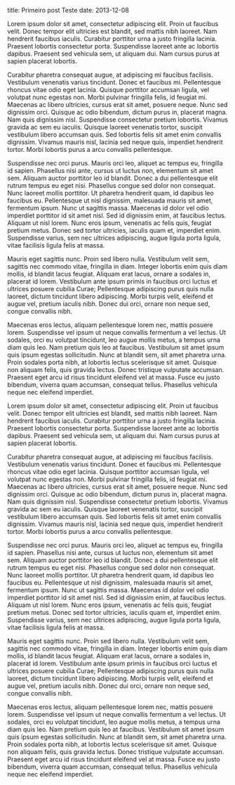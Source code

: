 title: Primeiro post Teste
date: 2013-12-08

Lorem ipsum dolor sit amet, consectetur adipiscing elit. Proin ut faucibus velit. Donec tempor elit ultricies est blandit, sed mattis nibh laoreet. Nam hendrerit faucibus iaculis. Curabitur porttitor urna a justo fringilla lacinia. Praesent lobortis consectetur porta. Suspendisse laoreet ante ac lobortis dapibus. Praesent sed vehicula sem, ut aliquam dui. Nam cursus purus at sapien placerat lobortis.

Curabitur pharetra consequat augue, at adipiscing mi faucibus facilisis. Vestibulum venenatis varius tincidunt. Donec et faucibus mi. Pellentesque rhoncus vitae odio eget lacinia. Quisque porttitor accumsan ligula, vel volutpat nunc egestas non. Morbi pulvinar fringilla felis, id feugiat mi. Maecenas ac libero ultricies, cursus erat sit amet, posuere neque. Nunc sed dignissim orci. Quisque ac odio bibendum, dictum purus in, placerat magna. Nam quis dignissim nisl. Suspendisse consectetur pretium lobortis. Vivamus gravida ac sem eu iaculis. Quisque laoreet venenatis tortor, suscipit vestibulum libero accumsan quis. Sed lobortis felis sit amet enim convallis dignissim. Vivamus mauris nisl, lacinia sed neque quis, imperdiet hendrerit tortor. Morbi lobortis purus a arcu convallis pellentesque.

Suspendisse nec orci purus. Mauris orci leo, aliquet ac tempus eu, fringilla id sapien. Phasellus nisi ante, cursus ut luctus non, elementum sit amet sem. Aliquam auctor porttitor leo id blandit. Donec a dui pellentesque elit rutrum tempus eu eget nisi. Phasellus congue sed dolor non consequat. Nunc laoreet mollis porttitor. Ut pharetra hendrerit quam, id dapibus leo faucibus eu. Pellentesque ut nisl dignissim, malesuada mauris sit amet, fermentum ipsum. Nunc ut sagittis massa. Maecenas id dolor vel odio imperdiet porttitor id sit amet nisl. Sed id dignissim enim, at faucibus lectus. Aliquam ut nisl lorem. Nunc eros ipsum, venenatis ac felis quis, feugiat pretium metus. Donec sed tortor ultricies, iaculis quam et, imperdiet enim. Suspendisse varius, sem nec ultrices adipiscing, augue ligula porta ligula, vitae facilisis ligula felis at massa.

Mauris eget sagittis nunc. Proin sed libero nulla. Vestibulum velit sem, sagittis nec commodo vitae, fringilla in diam. Integer lobortis enim quis diam mollis, id blandit lacus feugiat. Aliquam erat lacus, ornare a sodales in, placerat id lorem. Vestibulum ante ipsum primis in faucibus orci luctus et ultrices posuere cubilia Curae; Pellentesque adipiscing purus quis nulla laoreet, dictum tincidunt libero adipiscing. Morbi turpis velit, eleifend et augue vel, pretium iaculis nibh. Donec dui orci, ornare non neque sed, congue convallis nibh.

Maecenas eros lectus, aliquam pellentesque lorem nec, mattis posuere lorem. Suspendisse vel ipsum ut neque convallis fermentum a vel lectus. Ut sodales, orci eu volutpat tincidunt, leo augue mollis metus, a tempus urna diam quis leo. Nam pretium quis leo at faucibus. Vestibulum sit amet ipsum quis ipsum egestas sollicitudin. Nunc at blandit sem, sit amet pharetra urna. Proin sodales porta nibh, at lobortis lectus scelerisque sit amet. Quisque non aliquam felis, quis gravida lectus. Donec tristique vulputate accumsan. Praesent eget arcu id risus tincidunt eleifend vel at massa. Fusce eu justo bibendum, viverra quam accumsan, consequat tellus. Phasellus vehicula neque nec eleifend imperdiet.

Lorem ipsum dolor sit amet, consectetur adipiscing elit. Proin ut faucibus velit. Donec tempor elit ultricies est blandit, sed mattis nibh laoreet. Nam hendrerit faucibus iaculis. Curabitur porttitor urna a justo fringilla lacinia. Praesent lobortis consectetur porta. Suspendisse laoreet ante ac lobortis dapibus. Praesent sed vehicula sem, ut aliquam dui. Nam cursus purus at sapien placerat lobortis.

Curabitur pharetra consequat augue, at adipiscing mi faucibus facilisis. Vestibulum venenatis varius tincidunt. Donec et faucibus mi. Pellentesque rhoncus vitae odio eget lacinia. Quisque porttitor accumsan ligula, vel volutpat nunc egestas non. Morbi pulvinar fringilla felis, id feugiat mi. Maecenas ac libero ultricies, cursus erat sit amet, posuere neque. Nunc sed dignissim orci. Quisque ac odio bibendum, dictum purus in, placerat magna. Nam quis dignissim nisl. Suspendisse consectetur pretium lobortis. Vivamus gravida ac sem eu iaculis. Quisque laoreet venenatis tortor, suscipit vestibulum libero accumsan quis. Sed lobortis felis sit amet enim convallis dignissim. Vivamus mauris nisl, lacinia sed neque quis, imperdiet hendrerit tortor. Morbi lobortis purus a arcu convallis pellentesque.

Suspendisse nec orci purus. Mauris orci leo, aliquet ac tempus eu, fringilla id sapien. Phasellus nisi ante, cursus ut luctus non, elementum sit amet sem. Aliquam auctor porttitor leo id blandit. Donec a dui pellentesque elit rutrum tempus eu eget nisi. Phasellus congue sed dolor non consequat. Nunc laoreet mollis porttitor. Ut pharetra hendrerit quam, id dapibus leo faucibus eu. Pellentesque ut nisl dignissim, malesuada mauris sit amet, fermentum ipsum. Nunc ut sagittis massa. Maecenas id dolor vel odio imperdiet porttitor id sit amet nisl. Sed id dignissim enim, at faucibus lectus. Aliquam ut nisl lorem. Nunc eros ipsum, venenatis ac felis quis, feugiat pretium metus. Donec sed tortor ultricies, iaculis quam et, imperdiet enim. Suspendisse varius, sem nec ultrices adipiscing, augue ligula porta ligula, vitae facilisis ligula felis at massa.

Mauris eget sagittis nunc. Proin sed libero nulla. Vestibulum velit sem, sagittis nec commodo vitae, fringilla in diam. Integer lobortis enim quis diam mollis, id blandit lacus feugiat. Aliquam erat lacus, ornare a sodales in, placerat id lorem. Vestibulum ante ipsum primis in faucibus orci luctus et ultrices posuere cubilia Curae; Pellentesque adipiscing purus quis nulla laoreet, dictum tincidunt libero adipiscing. Morbi turpis velit, eleifend et augue vel, pretium iaculis nibh. Donec dui orci, ornare non neque sed, congue convallis nibh.

Maecenas eros lectus, aliquam pellentesque lorem nec, mattis posuere lorem. Suspendisse vel ipsum ut neque convallis fermentum a vel lectus. Ut sodales, orci eu volutpat tincidunt, leo augue mollis metus, a tempus urna diam quis leo. Nam pretium quis leo at faucibus. Vestibulum sit amet ipsum quis ipsum egestas sollicitudin. Nunc at blandit sem, sit amet pharetra urna. Proin sodales porta nibh, at lobortis lectus scelerisque sit amet. Quisque non aliquam felis, quis gravida lectus. Donec tristique vulputate accumsan. Praesent eget arcu id risus tincidunt eleifend vel at massa. Fusce eu justo bibendum, viverra quam accumsan, consequat tellus. Phasellus vehicula neque nec eleifend imperdiet.
